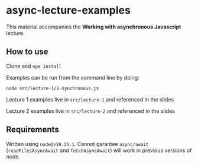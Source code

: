 # async-lecture-examples

This material accompanies the **Working with asynchronous Javascript** lecture.

## How to use

Clone and `npm install`

Examples can be run from the command line by doing:

```
node src/lecture-1/1-synchronous.js
```

Lecture 1 examples live in `src/lecture-1` and referenced in the slides

Lecture 2 examples live in `src/lecture-2` and referenced in the slides

## Requirements

Written using `node@v10.15.1`. Cannot garantee `async/await` (`readFilesAsyncAwait` and `fetchAsyncAwait`) will work in previous versions of node.
